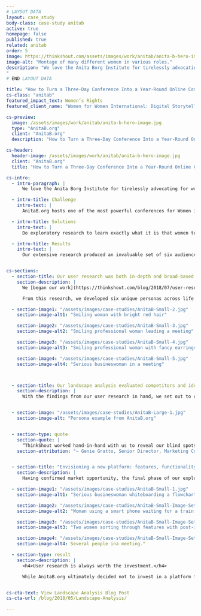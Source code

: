 ```yaml
---
# LAYOUT DATA
layout: case_study
body-class: case-study anitab
active: true
homepage: false
published: true
related: anitab
order: 5
image: https://thinkshout.com/assets/images/work/anitab/anita-b-hero-image.jpg
image-alt: "Montage of many different women in various roles."
description: "We love the Anita Borg Institute for tirelessly advocating for women who work in the male-dominated technology industry. Fondly known as AnitaB.org, they convene 18,000+ women at their annual conference to inspire and help them forge connections that last women’s entire professional careers.
"
# END LAYOUT DATA

title: "How to Turn a Three-Day Conference Into a Year-Round Online Community"
cs-class: "anitab"
featured_impact_text: Women’s Rights
featured_client_name: "Women for Women International: Digital Storytelling &amp; User Pathways"

cs-preview:
  image: /assets/images/work/anitab/anita-b-hero-image.jpg
  type: "AnitaB.org"
  client: "AnitaB.org"
  description: "How to Turn a Three-Day Conference Into a Year-Round Online Community"

cs-header:
  header-image: /assets/images/work/anitab/anita-b-hero-image.jpg
  client: "AnitaB.org"
  title: "How to Turn a Three-Day Conference Into a Year-Round Online Community"

cs-intro:
  - intro-paragraph: |
      We love the Anita Borg Institute for tirelessly advocating for women who work in the male-dominated technology industry. Fondly known as AnitaB.org, they convene 18,000+ women at their annual conference to inspire and help them forge connections that last women’s entire professional careers.

  - intro-title: Challenge
    intro-text: |
      AnitaB.org hosts one of the most powerful conferences for Women in Tech in the world. But the energy from the conference wasn’t sustained after attendees went home. They wanted to know: could we provide an equally-powerful experience 365 days a year, in an already-saturated marketplace of social networks and online communities?

  - intro-title: Solutions
    intro-text: |
      Do exploratory research to learn exactly what it is that women technologists need to be successful on a daily basis, and confirm the market viability for such an online community.

  - intro-title: Results
    intro-text: |
      Our extensive research produced an invaluable set of six audience personas, confirmation of market opportunity, initial features and functionalities for the recommended platform, and user journey maps indicating opportunities for engagement on and beyond the platform.


cs-sections:
  - section-title: Our user research was both in-depth and broad-based.
    section-description: |
      We [began our work](https://thinkshout.com/blog/2018/07/user-research/) by conducting one-on-one interviews with 20 individuals, and distributing a broad-based survey to over 40,000 contacts on the AnitaB.org email list. The individual conversations surfaced invaluable qualitative insights and powerfully candid quotes, while the survey confirmed those insights with solid quantitative data.

      From this research, we developed six unique personas across life and career stages — including two that AnitaB.org had never before considered. We outlined the nuanced needs, motivations, challenges, and success states from our interview and survey findings. As we looked for patterns and commonalities across all six personas, three core needs became apparent.

  - section-image1: "/assets/images/case-studies/AnitaB-Small-2.jpg"
    section-image-alt1: "Smiling woman with bright red hair"

    section-image2: "/assets/images/case-studies/AnitaB-Small-3.jpg"
    section-image-alt2: "Smiling professional woman leading a meeting"

    section-image3: "/assets/images/case-studies/AnitaB-Small-4.jpg"
    section-image-alt3: "Smiling professional woman with fancy earrings"

    section-image4: "/assets/images/case-studies/AnitaB-Small-5.jpg"
    section-image-alt4: "Serious busineswoman in a meeting"



  - section-title: Our landscape analysis evaluated competitors and identified market opportunities.
    section-description: |
      With the findings from our user research in hand, we set out to complete a [landscape analysis](https://thinkshout.com/blog/2018/05/Landscape-Analysis/) and determine market opportunity. From our in-depth evaluation of six platforms and high-level evaluations on over 20 more, we identified features and functionality that could be improved upon, and gaps that an AnitaB.org platform could fill. Our conclusion was that yes, there was indeed a strong market opportunity for such a platform.


  - section-image: "/assets/images/case-studies/AnitaB-Large-1.jpg"
    section-image-alt: "Persona example from AnitaB.org"


  - section-type: quote
    section-quote: |
      “ThinkShout worked hand-in-hand with us to reveal our blind spots, boost our empathy for our audiences, and provide the information we needed to take decisive next steps.”
    section-attribution: "~ Genie Gratto, Senior Director, Marketing Communications & PR"


  - section-title: "Envisioning a new platform: features, functionality, and UX."
    section-description: |
      Having confirmed market opportunity, the final phase of our exploratory research was to develop a set of requirements for a minimal viable product to launch. We mapped out user journeys for all six of the personas we had identified, identifying opportunities for AnitaB.org to engage with their audiences on this platform, at their events, and through other core programmatic offerings.

  - section-image1: "/assets/images/case-studies/AnitaB-Small-1.jpg"
    section-image-alt1: "Serious busineswoman whiteboarding a flowchart"

    section-image2: "/assets/images/case-studies/AnitaB-Small-Image-Set2-1.jpg"
    section-image-alt2: "Woman using a smart phone waiting for a train."

    section-image3: "/assets/images/case-studies/AnitaB-Small-Image-Set2-3.jpg"
    section-image-alt3: "Two women sorting through features with post-it notes"

    section-image4: "/assets/images/case-studies/AnitaB-Small-Image-Set2-4.jpg"
    section-image-alt4: Several people ina meeting."

  - section-type: result
    section-description: |
      <h4>User research is always worth the investment.</h4>

      While AnitaB.org ultimately decided not to invest in a platform for reasons beyond our scope of work, the research we produced has benefitted the entire organization’s programmatic offerings. The insights into their audiences and the greater landscape in which they operate have proven invaluable to AnitaB.org as they continue to fight for women’s equal place in tech.


cs-cta-text: View Landscape Analysis Blog Post
cs-cta-url: /blog/2018/05/Landscape-Analysis/

---
```

